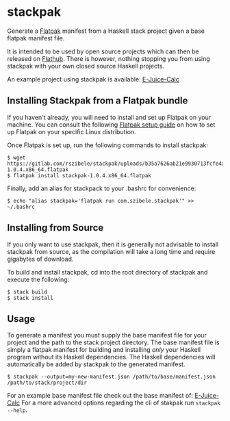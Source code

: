 # stackpak

Generate a <a href="https://flatpak.org/">Flatpak</a> manifest from a Haskell stack project given a base flatpak manifest file.

It is intended to be used by open source projects which can then be released on <a href="https://flathub.org/home">Flathub</a>.
There is however, nothing stopping you from using stackpak with your own closed source Haskell projects.

An example project using stackpak is available: <a href="https://gitlab.com/rszibele/e-juice-calc#readme">E-Juice-Calc</a>

## Installing Stackpak from a Flatpak bundle

If you haven't already, you will need to install and set up Flatpak on your machine.
You can consult the following <a href="https://flatpak.org/setup/">Flatpak setup guide</a> on how to set up Flatpak on your specific Linux distribution.

Once Flatpak is set up, run the following commands to install stackpak:

```
$ wget https://gitlab.com/rszibele/stackpak/uploads/b35a7626ab21e9930713fcfe4a899dcd/stackpak-1.0.4.x86_64.flatpak
$ flatpak install stackpak-1.0.4.x86_64.flatpak
```

Finally, add an alias for stackpack to your .bashrc for convenience:

```
$ echo "alias stackpak='flatpak run com.szibele.stackpak'" >> ~/.bashrc
```

## Installing from Source

If you only want to use stackpak, then it is generally not advisable to install stackpak from source, as the compilation will take a long time and require gigabytes of download.

To build and install stackpak, cd into the root directory of stackpak and execute the following:

```
$ stack build
$ stack install
```

## Usage

To generate a manifest you must supply the base manifest file for your project and the path to the stack project directory.
The base manifest file is simply a flatpak manifest for building and installing _only_ your Haskell program without its Haskell dependencies.
The Haskell dependencies will automatically be added by stackpak to the generated manifest.

```
$ stackpak --output=my-new-manifest.json /path/to/base/manifest.json /path/to/stack/project/dir
```

For an example base manifest file check out the base manifest of: <a href="https://gitlab.com/rszibele/e-juice-calc/blob/master/packaging/flatpak/com.szibele.e-juice-calc.base.json">E-Juice-Calc</a>
For a more advanced options regarding the cli of stakpak run `stackpak --help`.
